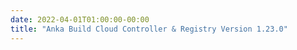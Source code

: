 ```yaml
---
date: 2022-04-01T01:00:00-00:00
title: "Anka Build Cloud Controller & Registry Version 1.23.0"
---
```


### 